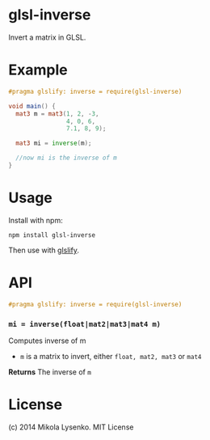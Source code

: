 # glsl-inverse
Invert a matrix in GLSL.

# Example

```glsl
#pragma glslify: inverse = require(glsl-inverse)

void main() {
  mat3 m = mat3(1, 2, -3,
                4, 0, 6,
                7.1, 8, 9);

  mat3 mi = inverse(m);

  //now mi is the inverse of m
}
```

# Usage

Install with npm:

```
npm install glsl-inverse
```

Then use with [glslify](https://github.com/stackgl/glslify).

# API

```glsl
#pragma glslify: inverse = require(glsl-inverse)
```

### `mi = inverse(float|mat2|mat3|mat4 m)`
Computes inverse of m

* `m` is a matrix to invert, either `float, mat2, mat3` or `mat4`

**Returns** The inverse of `m`

# License
(c) 2014 Mikola Lysenko. MIT License